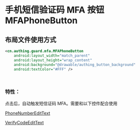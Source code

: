 # 手机短信验证码 MFA 按钮 MFAPhoneButton

## 布局文件使用方式

```xml
<cn.authing.guard.mfa.MFAPhoneButton
    android:layout_width="match_parent"
    android:layout_height="wrap_content"
    android:background="@drawable/authing_button_background"
    android:textColor="#FFF" />
```

<br>

### 特性：

点击后，自动触发短信证码 MFA。需要和以下控件配合使用

[PhoneNumberEditText](./hc_phone_number_edit_text.md)

[VerifyCodeEditText](./hc_verify_code_edit_text.md)
